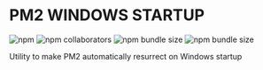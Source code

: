 # PM2 WINDOWS STARTUP 

![npm](https://img.shields.io/npm/dm/pm2-windows-boot) ![npm collaborators](https://img.shields.io/npm/collaborators/pm2-windows-boot) ![npm bundle size](https://img.shields.io/bundlephobia/min/pm2-windows-boot) ![npm bundle size](https://img.shields.io/bundlephobia/minzip/pm2-windows-boot)

Utility to make PM2 automatically resurrect on Windows startup

